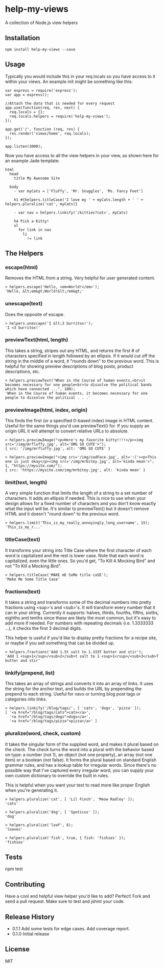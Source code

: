 # help-my-views
A collection of Node.js view helpers


## Installation

    npm install help-my-views --save


## Usage

Typically you would include this in your req.locals so you have access to it within your views. An example init might be something like this:

    var express = require('express');
    var app = express();
    
    //Attach the data that is needed for every request
    app.use(function(req, res, next) {
      req.locals = {};
      req.locals.helpers = require('help-my-views');
    });

    app.get('/', function (req, res) {
      res.render('views/home', req.locals);
    });

    app.listen(3000);


Now you have access to all the view helpers in your view, as shown here for an example Jade template:

    html
      head
        title My Awesome Site
    
      body
        - var myCats = ['Fluffy', 'Mr. Snuggles', 'Ms. Fancy Feet']

        h1 #{helpers.titleCase('I love my ' + myCats.length + ' ' + helpers.pluralize('cat', myCats)}

        - var nav = helpers.linkify('/kitties?cat=', myCats)
        
        h4 Pick a Kitty!
        ul
          for link in nav
            li
              != link


## The Helpers

### escape(html)

Removes the HTML from a string. Very helpful for user generated content.

    > helpers.escape('Hello, <em>World!</em>');
    'Hello, &lt;em&gt;World!&lt;/em&gt;'

### unescape(text)

Does the opposite of escape.

    > helpers.unescape('I &lt;3 burritos!');
    'I <3 burritos!'

### previewText(html, length)

This takes a string, stripes out any HTML, and returns the first # of characters specified in length followed by an ellipsis. If it would cut off the string in 
the middle of a word, it "rounds down" to the previous word. This is helpful for showing preview descriptions of blog posts, product descriptions, etc.

    > helpers.previewText("When in the Course of human events,<br>it becomes necessary for one people<br>to dissolve the political bands which have connected ...", 100); 
    'When in the Course of human events, it becomes necessary for one people to dissolve the political . . .'

### previewImage(html, index, origin)

This finds the first (or a specified 0-based index) image in HTML content. Useful for the same things you'd use previewText() for. If you supply an origin URL it will
attempt to convert relative URLs to absolute.

    > helpers.previewImage("<p>Here's my favorite kitty!!!!</p><img src='/img/mrfluffy.jpg', alt='OMG SO CUTE'>");
    { src: '/img/mrfluffy.jpg', alt: 'OMG SO CUTE' }

    > helpers.previewImage("<img src='/img/sadFace.jpg', alt=':('><p>This one is just okay</p><img src='/img/mrbitey.jpg', alt='kinda mean'>", 1, "https://mysite.com/");
    { src: 'https://mysite.com/img/mrbitey.jpg', alt: 'kinda mean' }

### limit(text, length)

A very simple function that limits the length of a string to a set number of characters. It adds an ellipsis if needed. This is nice to use when your 
design allows for a fixed number of characters and you don't know exactly what the input will be. It's similar to previewText() but it doesn't remove HTML and it doesn't 
"round down" to the previous word.

    > helpers.limit('This_is_my_really_annoyingly_long_username', 15);
    'This_is_my_r...'

### titleCase(text)

It transforms your string into Title Case where the first character of each word is capitalized and the rest is lower case. Note that each word is 
capitalized, even the little ones. So you'd get, "To Kill A Mocking Bird" and not "To Kill a Mocking Bird". 

    > helpers.titleCase('MAKE mE SoMe title caSE');
    'Make Me Some Title Case'

### fractions(text)

It takes a string and transforms some of the decimal numbers into pretty fractions using &lt;sup&gt;'s and &lt;sub&gt;'s. It will transform every number that it can in
your string. Currently it supports: halves, thirds, fourths, fifths, sixths, eighths and tenths since these are likely the most common, but it's easy to add
more if needed. For numbers with repeating decimals (i.e. 1.3333333 ...), it checks the first 3 decimal digits.

This helper is useful if you'd like to display pretty fractions for a recipe site, or maybe if you sell something that can be divided up. 

    > helpers.fractions('Add 1.5t salt to 1.333T butter and stir');
    'Add 1 <sup>1</sup>/<sub>2</sub>t salt to 1 <sup>1</sup>/<sub>3</sub>T butter and stir'

### linkify(prepend, list)

This takes an array of strings and converts it into an array of links. It uses the string for the anchor text, and builds the URL by prepending the prepend 
to each string. Useful for navs or turning blog post tags or categories into links. 

    > helpers.linkify('/blog/tags/', [ 'cats', 'dogs', 'pizza' ]);
    [ '<a href="/blog/tags/cats">cats</a>',
      '<a href="/blog/tags/dogs">dogs</a>',
      '<a href="/blog/tags/pizza">pizza</a>' ]

### pluralize(word, check, custom)

It takes the singular form of the supplied word, and makes it plural based on the check. The check turns the word into a plural with the behavior based on type: 
a number (not 1), an object (not one property), an array (not one item) or a boolean (not false). It forms the plural based on standard English grammar rules, and has a
lookup table for irregular words. Since there's no possible way that I've captured every irregular word, you can supply your own custom dictionary to override the
built in rules. 

This is helpful when you want your text to read more like proper English when you're generating it.  

    > helpers.pluralize('cat', [ 'Lil Finch', 'Meow Radley' ]);
    'cats'
    
    > helpers.pluralize('dog', [ 'Spoticus' ]);
    'dog'

    > helpers.pluralize('loaf', 6);
    'loaves'

    > helpers.pluralize('fish', true, { fish: 'fishies' });
    'fishies'
    
## Tests

  npm test


## Contributing

Have a cool and helpful view helper you'd like to add? Perfect! Fork and send a pull request. Make sure to test and jshint your code.


## Release History

* 0.1.1 Add some tests for edge cases. Add coverage report. 
* 0.1.0 Initial release


## License

MIT 
